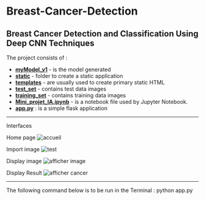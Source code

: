 # Breast-Cancer-Detection
Breast Cancer Detection and Classification Using Deep CNN Techniques
---
The project consists of :
* [__myModel_v1__](myModel_v1) - is the model generated
* [__static__](static) - folder to create a static application
* [__templates__](templates)  - are usually used to create primary static HTML
* [__test_set__](test_set) - contains test data images
* [__training_set__](training_set) - contains training data images
* [__Mini_projet_IA.ipynb__](Mini_projet_IA.ipynb) - is a notebook file used by Jupyter Notebook.
* [__app.py__](app.py) : is a simple flask application


-----

Interfaces

Home page 
![accueil](https://user-images.githubusercontent.com/63677147/206879064-385dd5e4-087b-4fc4-a6ed-2635802c7c0c.jpg)

Import image 
![test](https://user-images.githubusercontent.com/63677147/206879075-faacd142-a8a1-4a64-b457-0f370ec81193.jpg)

Display image 
![afficher image](https://user-images.githubusercontent.com/63677147/206879089-d86303d0-b4fb-4375-8a48-42f77df0b6fd.jpg)

Display Result 
![afficher cancer](https://user-images.githubusercontent.com/63677147/206879108-4fe350ae-aad5-4061-b297-80f87f5dd77e.jpg)


----

The following command below is to be run in the Terminal :
python app.py
